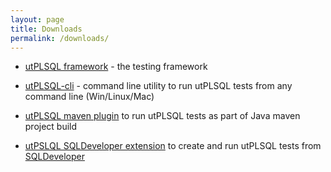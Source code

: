```yaml
---
layout: page
title: Downloads
permalink: /downloads/
---
```



- [utPLSQL framework](https://github.com/utPLSQL/utPLSQL/releases) - the testing framework 

- [utPLSQL-cli](https://github.com/utPLSQL/utPLSQL-cli/releases) - command line utility to run utPLSQL tests from any command line (Win/Linux/Mac)
 
- [utPLSQL maven plugin](https://github.com/utPLSQL/utPLSQL-maven-plugin/releases) to run utPLSQL tests as part of Java maven project build

- [utPSLQL SQLDeveloper extension](https://github.com/utPLSQL/utPLSQL-SQLDeveloper/releases) to create and run utPLSQL tests from [SQLDeveloper](https://www.oracle.com/database/technologies/appdev/sql-developer.html)
 
